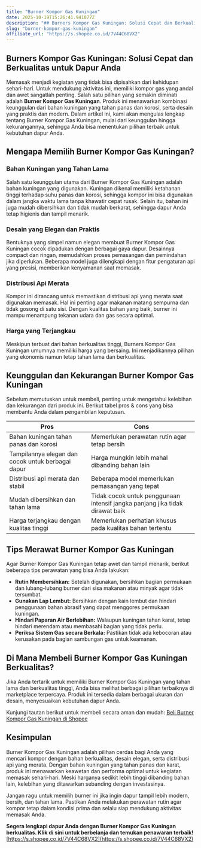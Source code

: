 ```yaml
---
title: "Burner Kompor Gas Kuningan"
date: 2025-10-19T15:26:41.941077Z
description: "## Burners Kompor Gas Kuningan: Solusi Cepat dan Berkualitas untuk Dapur Anda..."
slug: "burner-kompor-gas-kuningan"
affiliate_url: "https://s.shopee.co.id/7V44C68VX2"
---
```

## Burners Kompor Gas Kuningan: Solusi Cepat dan Berkualitas untuk Dapur Anda

Memasak menjadi kegiatan yang tidak bisa dipisahkan dari kehidupan sehari-hari. Untuk mendukung aktivitas ini, memiliki kompor gas yang andal dan awet sangatlah penting. Salah satu pilihan yang semakin diminati adalah **Burner Kompor Gas Kuningan**. Produk ini menawarkan kombinasi keunggulan dari bahan kuningan yang tahan panas dan korosi, serta desain yang praktis dan modern. Dalam artikel ini, kami akan mengulas lengkap tentang Burner Kompor Gas Kuningan, mulai dari keunggulan hingga kekurangannya, sehingga Anda bisa menentukan pilihan terbaik untuk kebutuhan dapur Anda.

## Mengapa Memilih Burner Kompor Gas Kuningan?

### Bahan Kuningan yang Tahan Lama

Salah satu keunggulan utama dari Burner Kompor Gas Kuningan adalah bahan kuningan yang digunakan. Kuningan dikenal memiliki ketahanan tinggi terhadap suhu panas dan korosi, sehingga kompor ini bisa digunakan dalam jangka waktu lama tanpa khawatir cepat rusak. Selain itu, bahan ini juga mudah dibersihkan dan tidak mudah berkarat, sehingga dapur Anda tetap higienis dan tampil menarik.

### Desain yang Elegan dan Praktis

Bentuknya yang simpel namun elegan membuat Burner Kompor Gas Kuningan cocok dipadukan dengan berbagai gaya dapur. Desainnya compact dan ringan, memudahkan proses pemasangan dan pemindahan jika diperlukan. Beberapa model juga dilengkapi dengan fitur pengaturan api yang presisi, memberikan kenyamanan saat memasak.

### Distribusi Api Merata

Kompor ini dirancang untuk memastikan distribusi api yang merata saat digunakan memasak. Hal ini penting agar makanan matang sempurna dan tidak gosong di satu sisi. Dengan kualitas bahan yang baik, burner ini mampu menampung tekanan udara dan gas secara optimal.

### Harga yang Terjangkau

Meskipun terbuat dari bahan berkualitas tinggi, Burners Kompor Gas Kuningan umumnya memiliki harga yang bersaing. Ini menjadikannya pilihan yang ekonomis namun tetap tahan lama dan berkualitas.

## Keunggulan dan Kekurangan Burner Kompor Gas Kuningan

Sebelum memutuskan untuk membeli, penting untuk mengetahui kelebihan dan kekurangan dari produk ini. Berikut tabel pros & cons yang bisa membantu Anda dalam pengambilan keputusan.

| **Pros**                                              | **Cons**                                              |
|--------------------------------------------------------|--------------------------------------------------------|
| Bahan kuningan tahan panas dan korosi                | Memerlukan perawatan rutin agar tetap bersih        |
| Tampilannya elegan dan cocok untuk berbagai dapur  | Harga mungkin lebih mahal dibanding bahan lain     |
| Distribusi api merata dan stabil                     | Beberapa model memerlukan pemasangan yang tepat   |
| Mudah dibersihkan dan tahan lama                     | Tidak cocok untuk penggunaan intensif jangka panjang jika tidak dirawat baik |
| Harga terjangkau dengan kualitas tinggi              | Memerlukan perhatian khusus pada kualitas bahan tertentu |

## Tips Merawat Burner Kompor Gas Kuningan

Agar Burner Kompor Gas Kuningan tetap awet dan tampil menarik, berikut beberapa tips perawatan yang bisa Anda lakukan:

- **Rutin Membersihkan:** Setelah digunakan, bersihkan bagian permukaan dan lubang-lubang burner dari sisa makanan atau minyak agar tidak tersumbat.
- **Gunakan Lap Lembut:** Bersihkan dengan kain lembut dan hindari penggunaan bahan abrasif yang dapat menggores permukaan kuningan.
- **Hindari Paparan Air Berlebihan:** Walaupun kuningan tahan karat, tetap hindari merendam atau membasahi bagian yang tidak perlu.
- **Periksa Sistem Gas secara Berkala:** Pastikan tidak ada kebocoran atau kerusakan pada bagian sambungan gas untuk keamanan.

## Di Mana Membeli Burner Kompor Gas Kuningan Berkualitas?

Jika Anda tertarik untuk memiliki Burner Kompor Gas Kuningan yang tahan lama dan berkualitas tinggi, Anda bisa melihat berbagai pilihan terbaiknya di marketplace terpercaya. Produk ini tersedia dalam berbagai ukuran dan desain, menyesuaikan kebutuhan dapur Anda.

Kunjungi tautan berikut untuk membeli secara aman dan mudah: [Beli Burner Kompor Gas Kuningan di Shopee](https://s.shopee.co.id/7V44C68VX2)

## Kesimpulan

Burner Kompor Gas Kuningan adalah pilihan cerdas bagi Anda yang mencari kompor dengan bahan berkualitas, desain elegan, serta distribusi api yang merata. Dengan bahan kuningan yang tahan panas dan karat, produk ini menawarkan keawetan dan performa optimal untuk kegiatan memasak sehari-hari. Meski harganya sedikit lebih tinggi dibanding bahan lain, kelebihan yang ditawarkan sebanding dengan investasinya.

Jangan ragu untuk memilih burner ini jika ingin dapur tampil lebih modern, bersih, dan tahan lama. Pastikan Anda melakukan perawatan rutin agar kompor tetap dalam kondisi prima dan selalu siap mendukung aktivitas memasak Anda.

**Segera lengkapi dapur Anda dengan Burner Kompor Gas Kuningan berkualitas. Klik di sini untuk berbelanja dan temukan penawaran terbaik!** [https://s.shopee.co.id/7V44C68VX2](https://s.shopee.co.id/7V44C68VX2)